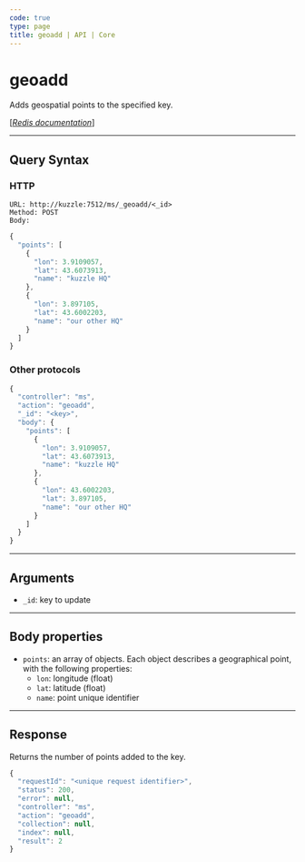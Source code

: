 ```yaml
---
code: true
type: page
title: geoadd | API | Core
---
```


# geoadd



Adds geospatial points to the specified key.

[[_Redis documentation_]](https://redis.io/commands/geoadd)

---

## Query Syntax

### HTTP

```http
URL: http://kuzzle:7512/ms/_geoadd/<_id>
Method: POST
Body:
```

```js
{
  "points": [
    {
      "lon": 3.9109057,
      "lat": 43.6073913,
      "name": "kuzzle HQ"
    },
    {
      "lon": 3.897105,
      "lat": 43.6002203,
      "name": "our other HQ"
    }
  ]
}
```

### Other protocols

```js
{
  "controller": "ms",
  "action": "geoadd",
  "_id": "<key>",
  "body": {
    "points": [
      {
        "lon": 3.9109057,
        "lat": 43.6073913,
        "name": "kuzzle HQ"
      },
      {
        "lon": 43.6002203,
        "lat": 3.897105,
        "name": "our other HQ"
      }
    ]
  }
}
```

---

## Arguments

- `_id`: key to update

---

## Body properties

- `points`: an array of objects. Each object describes a geographical point, with the following properties:
  - `lon`: longitude (float)
  - `lat`: latitude (float)
  - `name`: point unique identifier

---

## Response

Returns the number of points added to the key.

```js
{
  "requestId": "<unique request identifier>",
  "status": 200,
  "error": null,
  "controller": "ms",
  "action": "geoadd",
  "collection": null,
  "index": null,
  "result": 2
}
```

